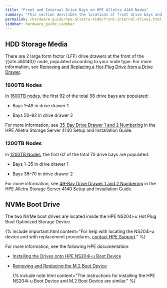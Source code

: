 ```yaml
---
title: "Front and Internal Drive Bays on HPE Alletra 4140 Nodes"
summary: "This section describes the locations of front drive bays and the internal NVMe boot drive in HPE Alletra 4140 nodes."
permalink: /hardware-guide/hpe-alletra-4140/front-internal-drives.html
sidebar: hardware_guide_sidebar
---
```


## HDD Storage Media
There are 2 large form factor (LFF) drive drawers at the front of the {{site.all4140}} node, populated according to your node type. For more information, see [Removing and Replacing a Hot-Plug Drive from a Drive Drawer](https://support.hpe.com/hpesc/public/docDisplay?docId=sd00003806en_us&page=GUID-95022634-89E1-4F6B-8838-AEEA4CDFE580.html).

### 1600TB Nodes
In [1600TB nodes](technical-specifications.md), the first 92 of the total 98 drive bays are populated:

* Bays 1&ndash;49 in drive drawer 1

* Bays 50&ndash;92 in drive drawer 2

For more information, see [35-Bay Drive Drawer 1 and 2 Numbering](https://support.hpe.com/hpesc/public/docDisplay?docId=sd00003805en_us&page=GUID-CDBBC56B-6F77-4637-BE62-391B833C6FAF.html) in the HPE Alletra Storage Server 4140 Setup and Installation Guide. 


### 1200TB Nodes
In [1200TB Nodes](technical-specifications.md), the first 62 of the total 70 drive bays are populated:

* Bays 1&ndash;35 in drive drawer 1

* Bays 36&ndash;70 in drive drawer 2

For more information, see [49-Bay Drive Drawer 1 and 2 Numbering](https://support.hpe.com/hpesc/public/docDisplay?docId=sd00003805en_us&page=GUID-CDBBC56B-6F77-4637-BE62-391B833C6FAF.html) in the HPE Alletra Storage Server 4140 Setup and Installation Guide.


## NVMe Boot Drive
The two NVMe boot drives are located inside the HPE NS204i-u Hot Plug Boot Optimized Storage Device.

{% include important.html content="For help with locating the NS204i-u device and with replacement procedures, [contact HPE Support](https://www.hpe.com/us/en/contact-hpe.html)." %}

For more information, see the following HPE documentation:

* [Installing the Drives onto HPE NS204i-u Boot Device](https://support.hpe.com/hpesc/public/docDisplay?docId=sd00003806en_us&page=GUID-B12BB08D-14E1-42BC-9E83-055AF47C0566.html)

* [Removing and Replacing the M.2 Boot Device](https://support.hpe.com/hpesc/public/docDisplay?docId=sd00003806en_us&docLocale=en_US&page=GUID-F7B91A13-8AAC-4D4A-8967-FDAD49FF979A.html)

  {% include note.html content="The instructions for installing the HPE NS204i-u Boot Device and M.2 Boot Device are similar." %}
